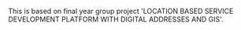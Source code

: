 This is based on final year group project 'LOCATION BASED SERVICE DEVELOPMENT PLATFORM WITH DIGITAL ADDRESSES AND GIS'. 